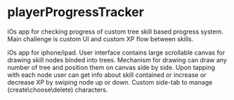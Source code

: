 # playerProgressTracker
iOs app for checking progress of custom tree skill based progress system. Main challenge is custom UI and custom XP flow between skills.

iOs app for iphone/ipad. User interface contains large scrollable canvas for drawing skill nodes binded into trees. Mechanism for drawing can draw any number of tree and position them on canvas side by side. Upon tapping with each node user can get info about skill contained or increase or decrease XP by swiping node up or down. 
Custom side-tab to manage (create\choose\delete) characters.
